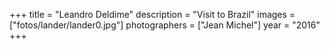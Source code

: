 +++
title = "Leandro Deldime"
description = "Visit to Brazil"
images = ["fotos/lander/lander0.jpg"]
photographers = ["Jean Michel"]
year = "2016"
+++
